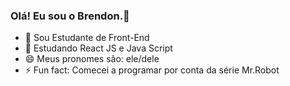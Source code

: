 ### Olá! Eu sou o Brendon.👋

- 🔭 Sou Estudante de Front-End
- 🌱 Estudando React JS e Java Script
- 😄 Meus pronomes são: ele/dele
- ⚡ Fun fact: Comecei  a programar por conta da série Mr.Robot
